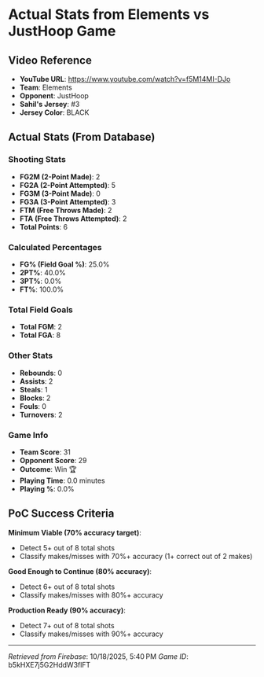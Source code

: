 # Actual Stats from Elements vs JustHoop Game

## Video Reference
- **YouTube URL**: https://www.youtube.com/watch?v=f5M14MI-DJo
- **Team**: Elements
- **Opponent**: JustHoop
- **Sahil's Jersey**: #3
- **Jersey Color**: BLACK

## Actual Stats (From Database)

### Shooting Stats
- **FG2M (2-Point Made)**: 2
- **FG2A (2-Point Attempted)**: 5
- **FG3M (3-Point Made)**: 0
- **FG3A (3-Point Attempted)**: 3
- **FTM (Free Throws Made)**: 2
- **FTA (Free Throws Attempted)**: 2
- **Total Points**: 6

### Calculated Percentages
- **FG% (Field Goal %)**: 25.0%
- **2PT%**: 40.0%
- **3PT%**: 0.0%
- **FT%**: 100.0%

### Total Field Goals
- **Total FGM**: 2
- **Total FGA**: 8

### Other Stats
- **Rebounds**: 0
- **Assists**: 2
- **Steals**: 1
- **Blocks**: 2
- **Fouls**: 0
- **Turnovers**: 2

### Game Info
- **Team Score**: 31
- **Opponent Score**: 29
- **Outcome**: Win 🏆
- **Playing Time**: 0.0 minutes
- **Playing %**: 0.0%

## PoC Success Criteria

**Minimum Viable (70% accuracy target)**:
- Detect 5+ out of 8 total shots
- Classify makes/misses with 70%+ accuracy (1+ correct out of 2 makes)

**Good Enough to Continue (80% accuracy)**:
- Detect 6+ out of 8 total shots
- Classify makes/misses with 80%+ accuracy

**Production Ready (90% accuracy)**:
- Detect 7+ out of 8 total shots
- Classify makes/misses with 90%+ accuracy

---

*Retrieved from Firebase*: 10/18/2025, 5:40 PM
*Game ID*: b5kHXE7j5G2HddW3flFT